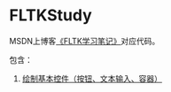 # FLTKStudy #
MSDN上博客[《FLTK学习笔记》](https://blog.csdn.net/willian113/article/details/106623758)对应代码。

包含：  
1. [绘制基本控件（按钮、文本输入、容器）](https://blog.csdn.net/willian113/article/details/106623758)
